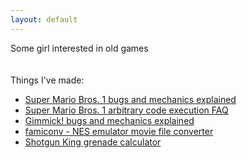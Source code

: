 ```yaml
---
layout: default
---
```


Some girl interested in old games
\
\
\
Things I've made:
- [Super Mario Bros. 1 bugs and mechanics explained](/smb1explained)
- [Super Mario Bros. 1 arbitrary code execution FAQ](/smb1ace)
- [Gimmick! bugs and mechanics explained](/gimmick)
- [famiconv - NES emulator movie file converter](/famiconv)
- [Shotgun King grenade calculator](/skgrenade)
